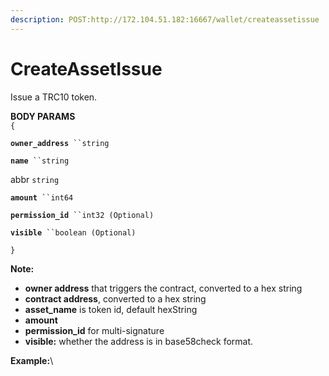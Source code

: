 ```yaml
---
description: POST:http://172.104.51.182:16667/wallet/createassetissue
---
```


# CreateAssetIssue

Issue a TRC10 token.

**BODY PARAMS**\
`{`

**`owner_address`**` ``string`

**`name`**` ``string`

abbr `string`

**`amount`**` ``int64`

**`permission_id`**` ``int32 (Optional)`

**`visible`**` ``boolean (Optional)`

`}`

**Note:**  &#x20;

* **owner address** that triggers the contract, converted to a hex string
* **contract address**, converted to a hex string
* **asset\_name** is token id, default hexString
* **amount**&#x20;
* **permission\_id** for multi-signature
* **visible:** whether the address is in base58check format.

**Example:**\
